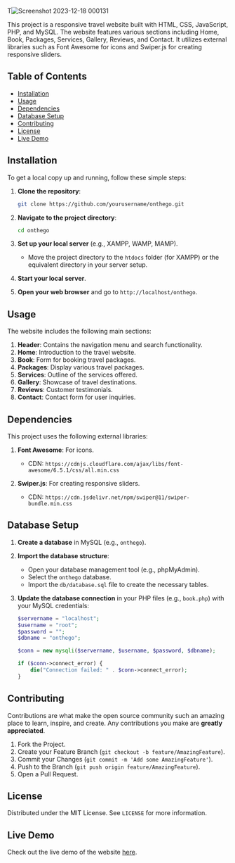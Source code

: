 T![Screenshot 2023-12-18 000131](https://github.com/bhatiaarpit/Onthego/assets/118626392/8c33dc72-c35b-4a90-a759-dc612d86e5b4)

This project is a responsive travel website built with HTML, CSS, JavaScript, PHP, and MySQL. The website features various sections including Home, Book, Packages, Services, Gallery, Reviews, and Contact. It utilizes external libraries such as Font Awesome for icons and Swiper.js for creating responsive sliders.

## Table of Contents

- [Installation](#installation)
- [Usage](#usage)
- [Dependencies](#dependencies)
- [Database Setup](#database-setup)
- [Contributing](#contributing)
- [License](#license)
- [Live Demo](#live-demo)

## Installation

To get a local copy up and running, follow these simple steps:

1. **Clone the repository**:
   ```sh
   git clone https://github.com/yourusername/onthego.git
   ```

2. **Navigate to the project directory**:
   ```sh
   cd onthego
   ```

3. **Set up your local server** (e.g., XAMPP, WAMP, MAMP).
   - Move the project directory to the `htdocs` folder (for XAMPP) or the equivalent directory in your server setup.

4. **Start your local server**.

5. **Open your web browser** and go to `http://localhost/onthego`.

## Usage

The website includes the following main sections:

1. **Header**: Contains the navigation menu and search functionality.
2. **Home**: Introduction to the travel website.
3. **Book**: Form for booking travel packages.
4. **Packages**: Display various travel packages.
5. **Services**: Outline of the services offered.
6. **Gallery**: Showcase of travel destinations.
7. **Reviews**: Customer testimonials.
8. **Contact**: Contact form for user inquiries.

## Dependencies

This project uses the following external libraries:

1. **Font Awesome**: For icons.
   - CDN: `https://cdnjs.cloudflare.com/ajax/libs/font-awesome/6.5.1/css/all.min.css`

2. **Swiper.js**: For creating responsive sliders.
   - CDN: `https://cdn.jsdelivr.net/npm/swiper@11/swiper-bundle.min.css`

## Database Setup

1. **Create a database** in MySQL (e.g., `onthego`).

2. **Import the database structure**:
   - Open your database management tool (e.g., phpMyAdmin).
   - Select the `onthego` database.
   - Import the `db/database.sql` file to create the necessary tables.

3. **Update the database connection** in your PHP files (e.g., `book.php`) with your MySQL credentials:
   ```php
   $servername = "localhost";
   $username = "root";
   $password = "";
   $dbname = "onthego";

   $conn = new mysqli($servername, $username, $password, $dbname);

   if ($conn->connect_error) {
       die("Connection failed: " . $conn->connect_error);
   }
   ```

## Contributing

Contributions are what make the open source community such an amazing place to learn, inspire, and create. Any contributions you make are **greatly appreciated**.

1. Fork the Project.
2. Create your Feature Branch (`git checkout -b feature/AmazingFeature`).
3. Commit your Changes (`git commit -m 'Add some AmazingFeature'`).
4. Push to the Branch (`git push origin feature/AmazingFeature`).
5. Open a Pull Request.

## License

Distributed under the MIT License. See `LICENSE` for more information.

## Live Demo

Check out the live demo of the website [here](https://onthegotravel.netlify.app/).

